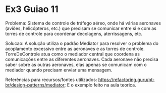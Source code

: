 # Ex3 Guiao 11

Problema:
	Sistema de controle de tráfego aéreo, onde há várias aeronaves (aviões, helicópteros, etc.) que precisam se comunicar entre si e 
	com as torres de controle para coordenar decolagens, aterrissagens, etc.
	
Solucao:
	A solução utiliza o padrão Mediator para resolver o problema do acoplamento excessivo entre as aeronaves e as torres de controle. 
	TorreDeControle atua como o mediador central que coordena as comunicações entre as diferentes aeronaves.
	Cada aeronave não precisa saber sobre as outras aeronaves, elas apenas se comunicam com o mediador quando precisam enviar uma mensagem.
	
Referências para recursos/fontes utilizados:
	https://refactoring.guru/pt-br/design-patterns/mediator;
	E o exemplo feito na aula teorica.
